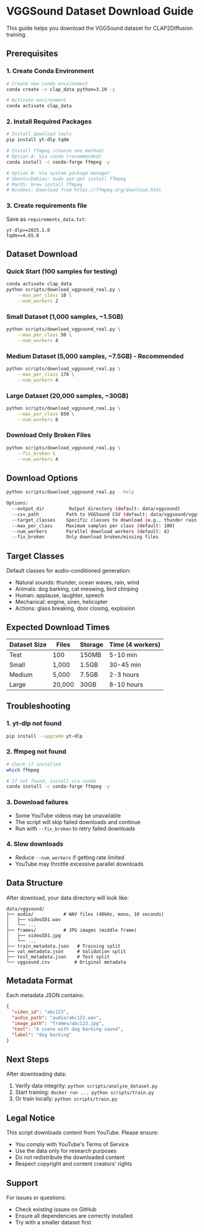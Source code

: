 # VGGSound Dataset Download Guide

This guide helps you download the VGGSound dataset for CLAP2Diffusion training.

## Prerequisites

### 1. Create Conda Environment
```bash
# Create new conda environment
conda create -n clap_data python=3.10 -y

# Activate environment
conda activate clap_data
```

### 2. Install Required Packages
```bash
# Install download tools
pip install yt-dlp tqdm

# Install ffmpeg (choose one method)
# Option A: Via conda (recommended)
conda install -c conda-forge ffmpeg -y

# Option B: Via system package manager
# Ubuntu/Debian: sudo apt-get install ffmpeg
# MacOS: brew install ffmpeg
# Windows: Download from https://ffmpeg.org/download.html
```

### 3. Create requirements file
Save as `requirements_data.txt`:
```
yt-dlp>=2025.1.0
tqdm>=4.65.0
```

## Dataset Download

### Quick Start (100 samples for testing)
```bash
conda activate clap_data
python scripts/download_vggsound_real.py \
    --max_per_class 10 \
    --num_workers 2
```

### Small Dataset (1,000 samples, ~1.5GB)
```bash
python scripts/download_vggsound_real.py \
    --max_per_class 50 \
    --num_workers 4
```

### Medium Dataset (5,000 samples, ~7.5GB) - Recommended
```bash
python scripts/download_vggsound_real.py \
    --max_per_class 170 \
    --num_workers 4
```

### Large Dataset (20,000 samples, ~30GB)
```bash
python scripts/download_vggsound_real.py \
    --max_per_class 650 \
    --num_workers 8
```

### Download Only Broken Files
```bash
python scripts/download_vggsound_real.py \
    --fix_broken \
    --num_workers 4
```

## Download Options

```bash
python scripts/download_vggsound_real.py --help

Options:
  --output_dir         Output directory (default: data/vggsound)
  --csv_path          Path to VGGSound CSV (default: data/vggsound/vggsound.csv)
  --target_classes    Specific classes to download (e.g., thunder rain dog)
  --max_per_class     Maximum samples per class (default: 100)
  --num_workers       Parallel download workers (default: 4)
  --fix_broken        Only download broken/missing files
```

## Target Classes

Default classes for audio-conditioned generation:
- Natural sounds: thunder, ocean waves, rain, wind
- Animals: dog barking, cat meowing, bird chirping
- Human: applause, laughter, speech
- Mechanical: engine, siren, helicopter
- Actions: glass breaking, door closing, explosion

## Expected Download Times

| Dataset Size | Files | Storage | Time (4 workers) |
|-------------|-------|---------|------------------|
| Test | 100 | 150MB | 5-10 min |
| Small | 1,000 | 1.5GB | 30-45 min |
| Medium | 5,000 | 7.5GB | 2-3 hours |
| Large | 20,000 | 30GB | 8-10 hours |

## Troubleshooting

### 1. yt-dlp not found
```bash
pip install --upgrade yt-dlp
```

### 2. ffmpeg not found
```bash
# Check if installed
which ffmpeg

# If not found, install via conda
conda install -c conda-forge ffmpeg -y
```

### 3. Download failures
- Some YouTube videos may be unavailable
- The script will skip failed downloads and continue
- Run with `--fix_broken` to retry failed downloads

### 4. Slow downloads
- Reduce `--num_workers` if getting rate limited
- YouTube may throttle excessive parallel downloads

## Data Structure

After download, your data directory will look like:
```
data/vggsound/
├── audio/           # WAV files (48kHz, mono, 10 seconds)
│   ├── videoID1.wav
│   └── ...
├── frames/          # JPG images (middle frame)
│   ├── videoID1.jpg
│   └── ...
├── train_metadata.json   # Training split
├── val_metadata.json     # Validation split
├── test_metadata.json    # Test split
└── vggsound.csv         # Original metadata
```

## Metadata Format

Each metadata JSON contains:
```json
{
  "video_id": "abc123",
  "audio_path": "audio/abc123.wav",
  "image_path": "frames/abc123.jpg",
  "text": "A scene with dog barking sound",
  "label": "dog barking"
}
```

## Next Steps

After downloading data:
1. Verify data integrity: `python scripts/analyze_dataset.py`
2. Start training: `docker run ... python scripts/train.py`
3. Or train locally: `python scripts/train.py`

## Legal Notice

This script downloads content from YouTube. Please ensure:
- You comply with YouTube's Terms of Service
- Use the data only for research purposes
- Do not redistribute the downloaded content
- Respect copyright and content creators' rights

## Support

For issues or questions:
- Check existing issues on GitHub
- Ensure all dependencies are correctly installed
- Try with a smaller dataset first